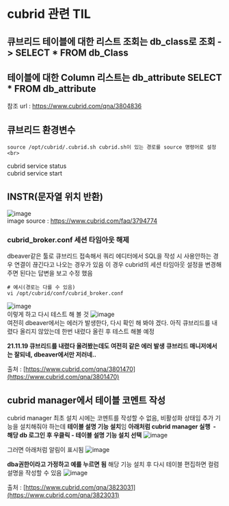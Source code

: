 # cubrid 관련 TIL
## 큐브리드 테이블에 대한 리스트 조회는 db_class로 조회 -> SELECT * FROM db_Class
## 테이블에 대한 Column 리스트는 db_attribute SELECT * FROM db_attribute
참조 url : https://www.cubrid.com/qna/3804836 <br>

## 큐브리드 환경변수
~~~
source /opt/cubrid/.cubrid.sh cubrid.sh이 있는 경로를 source 명령어로 설정 <br>
~~~
cubrid service status <br>
cubrid service start <br>

## INSTR(문자열 위치 반환)
![image](https://user-images.githubusercontent.com/44331989/138824498-fbeb4e3d-dd12-4f81-8209-e08f1ed11e4e.png) <br>
image source : https://www.cubrid.com/faq/3794774 <br>




### cubrid\_broker.conf 세션 타임아웃 해제
dbeaver같은 툴로 큐브리드 접속해서 쿼리 에디터에서 SQL을 작성 시 사용안하는 경우 연결이 끊긴다고 나오는 경우가 있음
이 경우 cubrid의 세션 타임아웃 설정을 변경해주면 된다는 답변을 보고 수정 했음

```
# 예시(경로는 다를 수 있음)
vi /opt/cubrid/conf/cubrid_broker.conf
```

![image](https://user-images.githubusercontent.com/44331989/142589825-78d2c585-015c-42a8-8c3b-8c2459e2c4c1.png) <br>
이렇게 하고 다시 테스트 해 볼 것
![image](https://user-images.githubusercontent.com/44331989/142589845-7bda4403-6b63-4091-9fab-6e843c45bf28.png) <br>
여전히 dbeaver에서는 에러가 발생한다, 다시 확인 해 봐야 겠다.
아직 큐브리드를 내렸다 올리지 않았는데 한번 내렸다 올린 후 테스트 해볼 예정

**21.11.19 큐브리드를 내렸다 올려봤는데도 여전히 같은 에러 발생**
**큐브리드 매니저에서는 잘되네, dbeaver에서만 저러네..**

출처 : [https://www.cubrid.com/qna/3801470](https://www.cubrid.com/qna/3801470) <br>





## cubrid manager에서 테이블 코멘트 작성

cubrid manager 최초 설치 시에는 코멘트를 작성할 수 없음, 비활성화 상태임
추가 기능을 설치해줘야 하는데 **테이블 설명 기능 설치**임
**아래처럼 cubrid manager 실행  - 해당 db 로그인 후 우클릭 - 테이블 설명 기능 설치 선택**
![image](https://user-images.githubusercontent.com/44331989/142589981-8d6a074c-2bc8-4826-a0cd-0efbb328cf64.png) <br>

그러면 아래처럼 알림이 표시됨
![image](https://user-images.githubusercontent.com/44331989/142589996-d6fc9d36-6e25-49a5-90d8-937bdab916a6.png) <br>

**dba권한이라고 가정하고 예를 누르면 됨**
해당 기능 설치 후 다시 테이블 편집하면 컬럼 설명을 작성할 수 있음
![image](https://user-images.githubusercontent.com/44331989/142590017-79075145-0ed6-48f6-bcba-14049ead8d6f.png) <br>

출처 : [https://www.cubrid.com/qna/3823031](https://www.cubrid.com/qna/3823031) <br>
